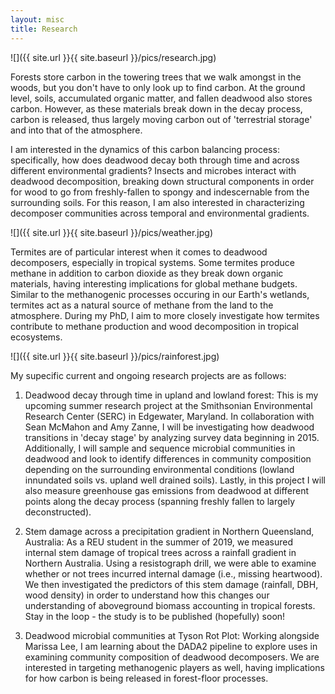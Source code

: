 ```yaml
---
layout: misc
title: Research
---
```

![]({{ site.url }}{{ site.baseurl }}/pics/research.jpg)

Forests store carbon in the towering trees that we walk amongst in the woods, but you don't have to only look up to find carbon. At the ground level, soils, accumulated organic matter, and fallen deadwood also stores carbon. However, as these materials break down in the decay process, carbon is released, thus largely moving carbon out of 'terrestrial storage' and into that of the atmosphere. 

I am interested in the dynamics of this carbon balancing process: specifically, how does deadwood decay both through time and across different environmental gradients? Insects and microbes interact with deadwood decomposition, breaking down structural components in order for wood to go from freshly-fallen to spongy and indescernable from the surrounding soils. For this reason, I am also interested in characterizing decomposer communities across temporal and environmental gradients. 

![]({{ site.url }}{{ site.baseurl }}/pics/weather.jpg)

Termites are of particular interest when it comes to deadwood decomposers, especially in tropical systems. Some termites produce methane in addition to carbon dioxide as they break down organic materials, having interesting implications for global methane budgets. Similar to the methanogenic processes occuring in our Earth's wetlands, termites act as a natural source of methane from the land to the atmosphere. During my PhD, I aim to more closely investigate how termites contribute to methane production and wood decomposition in tropical ecosystems. 

![]({{ site.url }}{{ site.baseurl }}/pics/rainforest.jpg)

My supecific current and ongoing research projects are as follows:
1. Deadwood decay through time in upland and lowland forest: This is my upcoming summer research project at the Smithsonian Environmental Research Center (SERC) in Edgewater, Maryland. In collaboration with Sean McMahon and Amy Zanne, I will be investigating how deadwood transitions in 'decay stage' by analyzing survey data beginning in 2015. Additionally, I will sample and sequence microbial communities in deadwood and look to identify differences in community composition depending on the surrounding environmental conditions (lowland innundated soils vs. upland well drained soils). Lastly, in this project I will also measure greenhouse gas emissions from deadwood at different points along the decay process (spanning freshly fallen to largely deconstructed). 

2. Stem damage across a precipitation gradient in Northern Queensland, Australia: As a REU student in the summer of 2019, we measured internal stem damage of tropical trees across a rainfall gradient in Northern Australia. Using a resistograph drill, we were able to examine whether or not trees incurred internal damage (i.e., missing heartwood). We then investigated the predictors of this stem damage (rainfall, DBH, wood density) in order to understand how this changes our understanding of aboveground biomass accounting in tropical forests. Stay in the loop - the study is to be published (hopefully) soon!

3. Deadwood microbial communities at Tyson Rot Plot: Working alongside Marissa Lee, I am learning about the DADA2 pipeline to explore uses in examining community composition of deadwood decomposers. We are interested in targeting methanogenic players as well, having implications for how carbon is being released in forest-floor processes. 

